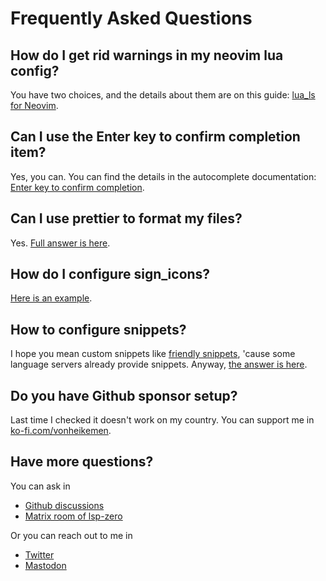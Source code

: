 # Frequently Asked Questions

## How do I get rid warnings in my neovim lua config?

You have two choices, and the details about them are on this guide: [lua_ls for Neovim](./guide/neovim-lua-ls).

## Can I use the Enter key to confirm completion item?

Yes, you can. You can find the details in the autocomplete documentation: [Enter key to confirm completion](./autocomplete#use-enter-to-confirm-completion).

## Can I use prettier to format my files?

Yes. [Full answer is here](./language-server-configuration#how-to-format-file-using-tool).

## How do I configure sign_icons?

[Here is an example](./language-server-configuration#diagnostics).

## How to configure snippets?

I hope you mean custom snippets like [friendly snippets](https://github.com/rafamadriz/friendly-snippets), 'cause some language servers already provide snippets. Anyway, [the answer is here](./autocomplete#add-an-external-collection-of-snippets).

## Do you have Github sponsor setup?

Last time I checked it doesn't work on my country. You can support me in [ko-fi.com/vonheikemen](https://ko-fi.com/vonheikemen).

## Have more questions?

You can ask in

* [Github discussions](https://github.com/VonHeikemen/lsp-zero.nvim/discussions)
* [Matrix room of lsp-zero](https://matrix.to/#/#lsp-zero-nvim:matrix.org)

Or you can reach out to me in

* [Twitter](https://twitter.com/VonHeikemen_)
* [Mastodon](https://hachyderm.io/@vonheikemen)

